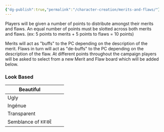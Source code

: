```yaml
---
{"dg-publish":true,"permalink":"/character-creation/merits-and-flaws/"}
---
```



Players will be given a number of points to distribute amongst their merits and flaws. An equal number of points must be slotted across both merits and flaws. (ex: 5 points to merits + 5 points to flaws = 10 points)

Merits will act as "buffs" to the PC depending on the description of the merit. Flaws in turn will act as "de-buffs" to the PC depending on the description of the flaw. At different points throughout the campaign players will be asked to select from a new Merit and Flaw board which will be added below.

### Look Based

| Beautiful          |     |     |
| ------------------ | --- | --- |
| Ugly               |     |     |
| Ingénue            |     |     |
| Transparent        |     |     |
| Semblance of  ꀘꍏꌃꍟ |     |     |
